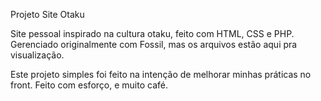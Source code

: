 Projeto Site Otaku

Site pessoal inspirado na cultura otaku, feito com HTML, CSS e PHP.  
Gerenciado originalmente com Fossil, mas os arquivos estão aqui pra visualização.  

 Este projeto simples foi feito na intenção de melhorar minhas práticas no front.
Feito com esforço, e muito café.
